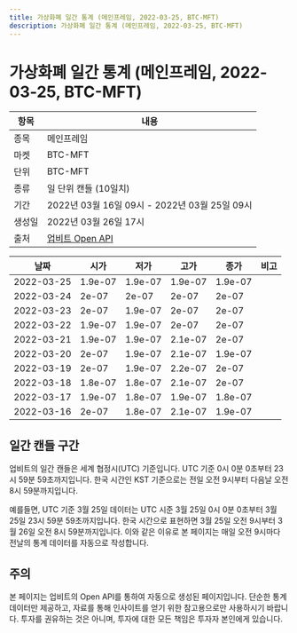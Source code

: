 ```yaml
---
title: 가상화폐 일간 통계 (메인프레임, 2022-03-25, BTC-MFT)
description: 가상화폐 일간 통계 (메인프레임, 2022-03-25, BTC-MFT)
---
```


가상화폐 일간 통계 (메인프레임, 2022-03-25, BTC-MFT)
===

|항목|내용|
|--|--|
|종목|메인프레임|
|마켓|BTC-MFT|
|단위|BTC-MFT|
|종류|일 단위 캔들 (10일치)|
|기간|2022년 03월 16일 09시 - 2022년 03월 25일 09시|
|생성일|2022년 03월 26일 17시|
|출처|[업비트 Open API](https://docs.upbit.com)|


|날짜|시가|저가|고가|종가|비고|
|--|--|--|--|--|--|
|2022-03-25|1.9e-07|1.9e-07|1.9e-07|1.9e-07|    |
|2022-03-24|2e-07|2e-07|2e-07|2e-07|    |
|2022-03-23|2e-07|1.9e-07|2e-07|2e-07|    |
|2022-03-22|1.9e-07|1.9e-07|2e-07|2e-07|    |
|2022-03-21|1.9e-07|1.9e-07|2.1e-07|2e-07|    |
|2022-03-20|2e-07|1.9e-07|2.1e-07|1.9e-07|    |
|2022-03-19|2e-07|1.9e-07|2.2e-07|2e-07|    |
|2022-03-18|1.8e-07|1.8e-07|2.1e-07|2e-07|    |
|2022-03-17|1.9e-07|1.8e-07|1.9e-07|1.8e-07|    |
|2022-03-16|2e-07|1.8e-07|2.1e-07|1.9e-07|    |


일간 캔들 구간
---
업비트의 일간 캔들은 세계 협정시(UTC) 기준입니다. 
UTC 기준 0시 0분 0초부터 23시 59분 59초까지입니다. 
한국 시간인 KST 기준으로는 전일 오전 9시부터 다음날 오전 8시 59분까지입니다. 


예를들면, UTC 기준 3월 25일 데이터는 UTC 시준 3월 25일 0시 0분 0초부터 3월 25일 23시 59분 59초까지입니다. 
한국 시간으로 표현하면 3월 25일 오전 9시부터 3월 26일 오전 8시 59분까지입니다. 
이와 같은 이유로 본 페이지는 매일 오전 9시마다 전날의 통계 데이터를 자동으로 작성합니다. 


주의
---


본 페이지는 업비트의 Open API를 통하여 자동으로 생성된 페이지입니다. 
단순한 통계 데이터만 제공하고, 자료를 통해 인사이트를 얻기 위한 참고용으로만 사용하시기 바랍니다. 
투자를 권유하는 것은 아니며, 투자에 대한 모든 책임은 투자자 본인에게 있습니다. 
